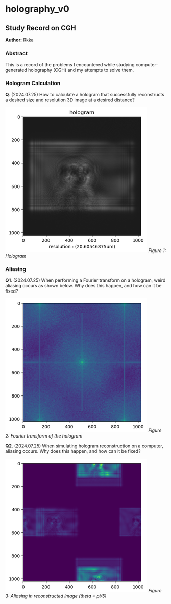 # holography_v0

## Study Record on CGH

**Author:** Rkka

### Abstract
This is a record of the problems I encountered while studying computer-generated holography (CGH) and my attempts to solve them.

### Hologram Calculation
**Q**. (2024.07.25) How to calculate a hologram that successfully reconstructs a desired size and resolution 3D image at a desired distance?

![Hologram](_README/hologram.png)
*Figure 1: Hologram*

### Aliasing
**Q1**. (2024.07.25) When performing a Fourier transform on a hologram, weird aliasing occurs as shown below. Why does this happen, and how can it be fixed?

![Fourier transform of the hologram](_README/hologram_fourier_aliasing.png)
*Figure 2: Fourier transform of the hologram*

**Q2**. (2024.07.25) When simulating hologram reconstruction on a computer, aliasing occurs. Why does this happen, and how can it be fixed?

![Aliasing in reconstructed image](_README/reconstruction_aliasing.png)
*Figure 3: Aliasing in reconstructed image (theta = pi/5)*
